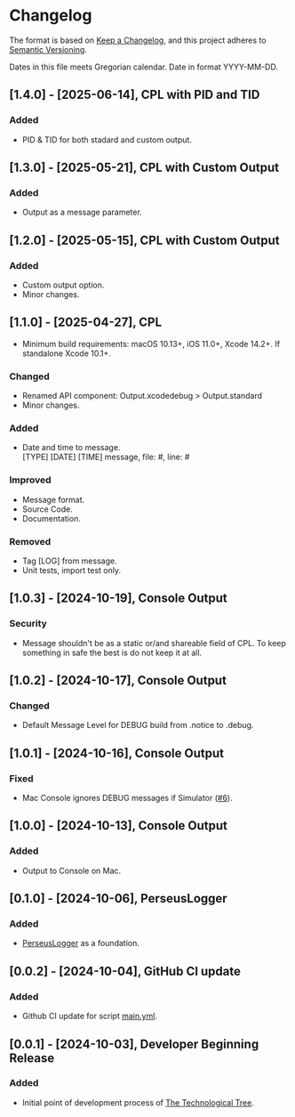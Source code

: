 # Changelog

The format is based on [Keep a Changelog](https://keepachangelog.com/en/1.1.0/),
and this project adheres to [Semantic Versioning](https://semver.org/spec/v2.0.0.html).<br/>

Dates in this file meets Gregorian calendar. Date in format YYYY-MM-DD.

## [1.4.0] - [2025-06-14], CPL with PID and TID

### Added

- PID & TID for both stadard and custom output.

## [1.3.0] - [2025-05-21], CPL with Custom Output

### Added

- Output as a message parameter.

## [1.2.0] - [2025-05-15], CPL with Custom Output

### Added

- Custom output option.
- Minor changes.

## [1.1.0] - [2025-04-27], CPL

- Minimum build requirements: macOS 10.13+, iOS 11.0+, Xcode 14.2+. If standalone Xcode 10.1+.

### Changed

- Renamed API component: Output.xcodedebug > Output.standard
- Minor changes.

### Added

- Date and time to message.<br/>
  [TYPE] [DATE] [TIME] message, file: #, line: #

### Improved

- Message format.
- Source Code.
- Documentation.

### Removed

- Tag [LOG] from message.
- Unit tests, import test only.

## [1.0.3] - [2024-10-19], Console Output

### Security

- Message shouldn't be as a static or/and shareable field of CPL. To keep something in safe the best is do not keep it at all.

## [1.0.2] - [2024-10-17], Console Output

### Changed

- Default Message Level for DEBUG build from .notice to .debug.

## [1.0.1] - [2024-10-16], Console Output

### Fixed

- Mac Console ignores DEBUG messages if Simulator ([#6](https://github.com/perseusrealdeal/ConsolePerseusLogger/issues/6)).

## [1.0.0] - [2024-10-13], Console Output

### Added

- Output to Console on Mac.

## [0.1.0] - [2024-10-06], PerseusLogger

### Added

- [PerseusLogger](https://gist.github.com/perseusrealdeal/df456a9825fcface44eca738056eb6d5) as a foundation.

## [0.0.2] - [2024-10-04], GitHub CI update

### Added

- Github CI update for script [main.yml](/.github/workflows/main.yml).

## [0.0.1] - [2024-10-03], Developer Beginning Release

### Added

- Initial point of development process of [The Technological Tree](https://github.com/perseusrealdeal/TheTechnologicalTree).
